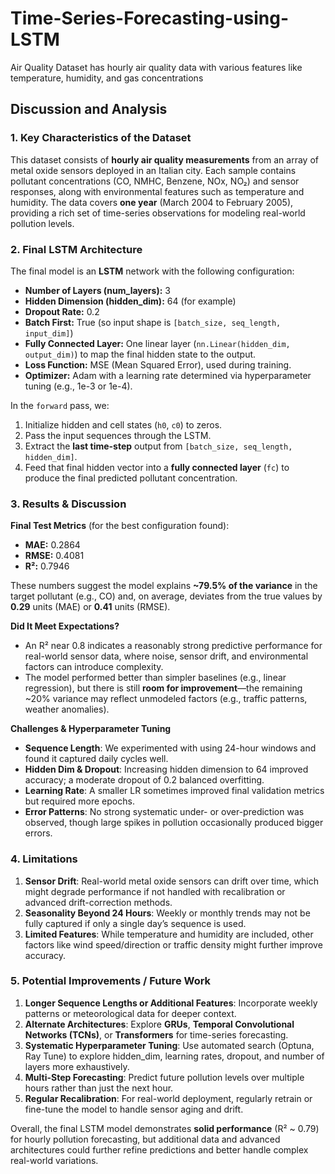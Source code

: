 # Time-Series-Forecasting-using-LSTM
Air Quality Dataset has hourly air quality data with various features like temperature,
humidity, and gas concentrations

## Discussion and Analysis

### 1. Key Characteristics of the Dataset
This dataset consists of **hourly air quality measurements** from an array of metal oxide sensors deployed in an Italian city. Each sample contains pollutant concentrations (CO, NMHC, Benzene, NOx, NO₂) and sensor responses, along with environmental features such as temperature and humidity. The data covers **one year** (March 2004 to February 2005), providing a rich set of time-series observations for modeling real-world pollution levels.

### 2. Final LSTM Architecture
The final model is an **LSTM** network with the following configuration:
- **Number of Layers (num_layers):** 3  
- **Hidden Dimension (hidden_dim):** 64 (for example)  
- **Dropout Rate:** 0.2  
- **Batch First:** True (so input shape is `[batch_size, seq_length, input_dim]`)  
- **Fully Connected Layer:** One linear layer (`nn.Linear(hidden_dim, output_dim)`) to map the final hidden state to the output.  
- **Loss Function:** MSE (Mean Squared Error), used during training.  
- **Optimizer:** Adam with a learning rate determined via hyperparameter tuning (e.g., 1e-3 or 1e-4).  

In the `forward` pass, we:
1. Initialize hidden and cell states (`h0`, `c0`) to zeros.  
2. Pass the input sequences through the LSTM.  
3. Extract the **last time-step** output from `[batch_size, seq_length, hidden_dim]`.  
4. Feed that final hidden vector into a **fully connected layer** (`fc`) to produce the final predicted pollutant concentration.

### 3. Results & Discussion

**Final Test Metrics** (for the best configuration found):
- **MAE:** 0.2864  
- **RMSE:** 0.4081  
- **R²:** 0.7946  

These numbers suggest the model explains **~79.5% of the variance** in the target pollutant (e.g., CO) and, on average, deviates from the true values by **0.29** units (MAE) or **0.41** units (RMSE).

**Did It Meet Expectations?**  
- An R² near 0.8 indicates a reasonably strong predictive performance for real-world sensor data, where noise, sensor drift, and environmental factors can introduce complexity.  
- The model performed better than simpler baselines (e.g., linear regression), but there is still **room for improvement**—the remaining ~20% variance may reflect unmodeled factors (e.g., traffic patterns, weather anomalies).

**Challenges & Hyperparameter Tuning**  
- **Sequence Length**: We experimented with using 24-hour windows and found it captured daily cycles well.  
- **Hidden Dim & Dropout**: Increasing hidden dimension to 64 improved accuracy; a moderate dropout of 0.2 balanced overfitting.  
- **Learning Rate**: A smaller LR sometimes improved final validation metrics but required more epochs.  
- **Error Patterns**: No strong systematic under- or over-prediction was observed, though large spikes in pollution occasionally produced bigger errors.

### 4. Limitations
1. **Sensor Drift**: Real-world metal oxide sensors can drift over time, which might degrade performance if not handled with recalibration or advanced drift-correction methods.  
2. **Seasonality Beyond 24 Hours**: Weekly or monthly trends may not be fully captured if only a single day’s sequence is used.  
3. **Limited Features**: While temperature and humidity are included, other factors like wind speed/direction or traffic density might further improve accuracy.

### 5. Potential Improvements / Future Work
1. **Longer Sequence Lengths or Additional Features**: Incorporate weekly patterns or meteorological data for deeper context.  
2. **Alternate Architectures**: Explore **GRUs**, **Temporal Convolutional Networks (TCNs)**, or **Transformers** for time-series forecasting.  
3. **Systematic Hyperparameter Tuning**: Use automated search (Optuna, Ray Tune) to explore hidden_dim, learning rates, dropout, and number of layers more exhaustively.  
4. **Multi-Step Forecasting**: Predict future pollution levels over multiple hours rather than just the next hour.  
5. **Regular Recalibration**: For real-world deployment, regularly retrain or fine-tune the model to handle sensor aging and drift.

Overall, the final LSTM model demonstrates **solid performance** (R² ~ 0.79) for hourly pollution forecasting, but additional data and advanced architectures could further refine predictions and better handle complex real-world variations.
